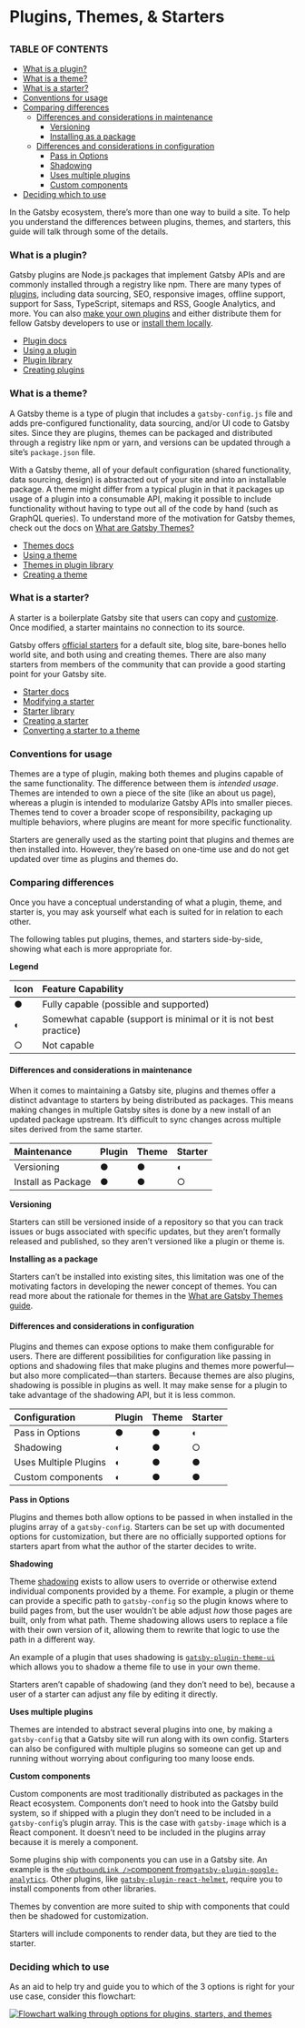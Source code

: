 # Plugins, Themes, & Starters

## 

### TABLE OF CONTENTS

* [What is a plugin?](https://www.gatsbyjs.com/docs/conceptual/plugins-themes-and-starters/#what-is-a-plugin)
* [What is a theme?](https://www.gatsbyjs.com/docs/conceptual/plugins-themes-and-starters/#what-is-a-theme)
* [What is a starter?](https://www.gatsbyjs.com/docs/conceptual/plugins-themes-and-starters/#what-is-a-starter)
* [Conventions for usage](https://www.gatsbyjs.com/docs/conceptual/plugins-themes-and-starters/#conventions-for-usage)
* [Comparing differences](https://www.gatsbyjs.com/docs/conceptual/plugins-themes-and-starters/#comparing-differences)
  * [Differences and considerations in maintenance](https://www.gatsbyjs.com/docs/conceptual/plugins-themes-and-starters/#differences-and-considerations-in-maintenance)
    * [Versioning](https://www.gatsbyjs.com/docs/conceptual/plugins-themes-and-starters/#versioning)
    * [Installing as a package](https://www.gatsbyjs.com/docs/conceptual/plugins-themes-and-starters/#installing-as-a-package)
  * [Differences and considerations in configuration](https://www.gatsbyjs.com/docs/conceptual/plugins-themes-and-starters/#differences-and-considerations-in-configuration)
    * [Pass in Options](https://www.gatsbyjs.com/docs/conceptual/plugins-themes-and-starters/#pass-in-options)
    * [Shadowing](https://www.gatsbyjs.com/docs/conceptual/plugins-themes-and-starters/#shadowing)
    * [Uses multiple plugins](https://www.gatsbyjs.com/docs/conceptual/plugins-themes-and-starters/#uses-multiple-plugins)
    * [Custom components](https://www.gatsbyjs.com/docs/conceptual/plugins-themes-and-starters/#custom-components)
* [Deciding which to use](https://www.gatsbyjs.com/docs/conceptual/plugins-themes-and-starters/#deciding-which-to-use)

In the Gatsby ecosystem, there’s more than one way to build a site. To help you understand the differences between plugins, themes, and starters, this guide will talk through some of the details.

### What is a plugin? <a id="what-is-a-plugin"></a>

Gatsby plugins are Node.js packages that implement Gatsby APIs and are commonly installed through a registry like npm. There are many types of [plugins](https://www.gatsbyjs.com/plugins/), including data sourcing, SEO, responsive images, offline support, support for Sass, TypeScript, sitemaps and RSS, Google Analytics, and more. You can also [make your own plugins](https://www.gatsbyjs.com/docs/creating-plugins/) and either distribute them for fellow Gatsby developers to use or [install them locally](https://www.gatsbyjs.com/docs/loading-plugins-from-your-local-plugins-folder/).

* [Plugin docs](https://www.gatsbyjs.com/docs/plugins/)
* [Using a plugin](https://www.gatsbyjs.com/docs/how-to/plugins-and-themes/using-a-plugin-in-your-site/)
* [Plugin library](https://www.gatsbyjs.com/plugins/)
* [Creating plugins](https://www.gatsbyjs.com/docs/creating-plugins/)

### What is a theme? <a id="what-is-a-theme"></a>

A Gatsby theme is a type of plugin that includes a `gatsby-config.js` file and adds pre-configured functionality, data sourcing, and/or UI code to Gatsby sites. Since they are plugins, themes can be packaged and distributed through a registry like npm or yarn, and versions can be updated through a site’s `package.json` file.

With a Gatsby theme, all of your default configuration \(shared functionality, data sourcing, design\) is abstracted out of your site and into an installable package. A theme might differ from a typical plugin in that it packages up usage of a plugin into a consumable API, making it possible to include functionality without having to type out all of the code by hand \(such as GraphQL queries\). To understand more of the motivation for Gatsby themes, check out the docs on [What are Gatsby Themes?](https://www.gatsbyjs.com/docs/themes/what-are-gatsby-themes/)

* [Themes docs](https://www.gatsbyjs.com/docs/themes/)
* [Using a theme](https://www.gatsbyjs.com/docs/how-to/plugins-and-themes/using-a-gatsby-theme/)
* [Themes in plugin library](https://www.gatsbyjs.com/plugins/?=gatsby-theme)
* [Creating a theme](https://www.gatsbyjs.com/docs/how-to/plugins-and-themes/building-themes/)

### What is a starter? <a id="what-is-a-starter"></a>

A starter is a boilerplate Gatsby site that users can copy and [customize](https://www.gatsbyjs.com/docs/modifying-a-starter/). Once modified, a starter maintains no connection to its source.

Gatsby offers [official starters](https://www.gatsbyjs.com/docs/starters/#official-starters) for a default site, blog site, bare-bones hello world site, and both using and creating themes. There are also many starters from members of the community that can provide a good starting point for your Gatsby site.

* [Starter docs](https://www.gatsbyjs.com/docs/starters/)
* [Modifying a starter](https://www.gatsbyjs.com/docs/modifying-a-starter/)
* [Starter library](https://www.gatsbyjs.com/starters/)
* [Creating a starter](https://www.gatsbyjs.com/docs/creating-a-starter/)
* [Converting a starter to a theme](https://www.gatsbyjs.com/docs/how-to/plugins-and-themes/converting-a-starter/)

### Conventions for usage <a id="conventions-for-usage"></a>

Themes are a type of plugin, making both themes and plugins capable of the same functionality. The difference between them is _intended usage_. Themes are intended to own a piece of the site \(like an about us page\), whereas a plugin is intended to modularize Gatsby APIs into smaller pieces. Themes tend to cover a broader scope of responsibility, packaging up multiple behaviors, where plugins are meant for more specific functionality.

Starters are generally used as the starting point that plugins and themes are then installed into. However, they’re based on one-time use and do not get updated over time as plugins and themes do.

### Comparing differences <a id="comparing-differences"></a>

Once you have a conceptual understanding of what a plugin, theme, and starter is, you may ask yourself what each is suited for in relation to each other.

The following tables put plugins, themes, and starters side-by-side, showing what each is more appropriate for.

**Legend**

| Icon | Feature Capability |
| :--- | :--- |
| ● | Fully capable \(possible and supported\) |
| ◐ | Somewhat capable \(support is minimal or it is not best practice\) |
| ○ | Not capable |

#### Differences and considerations in maintenance <a id="differences-and-considerations-in-maintenance"></a>

When it comes to maintaining a Gatsby site, plugins and themes offer a distinct advantage to starters by being distributed as packages. This means making changes in multiple Gatsby sites is done by a new install of an updated package upstream. It’s difficult to sync changes across multiple sites derived from the same starter.

| Maintenance | Plugin | Theme | Starter |
| :--- | :--- | :--- | :--- |
| Versioning | ● | ● | ◐ |
| Install as Package | ● | ● | ○ |

**Versioning**

Starters can still be versioned inside of a repository so that you can track issues or bugs associated with specific updates, but they aren’t formally released and published, so they aren’t versioned like a plugin or theme is.

**Installing as a package**

Starters can’t be installed into existing sites, this limitation was one of the motivating factors in developing the newer concept of themes. You can read more about the rationale for themes in the [What are Gatsby Themes guide](https://www.gatsbyjs.com/docs/themes/what-are-gatsby-themes/#gatsby-starters).

#### Differences and considerations in configuration <a id="differences-and-considerations-in-configuration"></a>

Plugins and themes can expose options to make them configurable for users. There are different possibilities for configuration like passing in options and shadowing files that make plugins and themes more powerful—but also more complicated—than starters. Because themes are also plugins, shadowing is possible in plugins as well. It may make sense for a plugin to take advantage of the shadowing API, but it is less common.

| Configuration | Plugin | Theme | Starter |
| :--- | :--- | :--- | :--- |
| Pass in Options | ● | ● | ◐ |
| Shadowing | ◐ | ● | ○ |
| Uses Multiple Plugins | ◐ | ● | ● |
| Custom components | ◐ | ● | ● |

**Pass in Options**

Plugins and themes both allow options to be passed in when installed in the plugins array of a `gatsby-config`. Starters can be set up with documented options for customization, but there are no officially supported options for starters apart from what the author of the starter decides to write.

**Shadowing**

Theme [shadowing](https://www.gatsbyjs.com/docs/how-to/plugins-and-themes/shadowing/) exists to allow users to override or otherwise extend individual components provided by a theme. For example, a plugin or theme can provide a specific path to `gatsby-config` so the plugin knows where to build pages from, but the user wouldn’t be able adjust _how_ those pages are built, only from what path. Theme shadowing allows users to replace a file with their own version of it, allowing them to rewrite that logic to use the path in a different way.

An example of a plugin that uses shadowing is [`gatsby-plugin-theme-ui`](https://www.gatsbyjs.com/plugins/gatsby-plugin-theme-ui/?=theme-ui#customizing-the-theme) which allows you to shadow a theme file to use in your own theme.

Starters aren’t capable of shadowing \(and they don’t need to be\), because a user of a starter can adjust any file by editing it directly.

**Uses multiple plugins**

Themes are intended to abstract several plugins into one, by making a `gatsby-config` that a Gatsby site will run along with its own config. Starters can also be configured with multiple plugins so someone can get up and running without worrying about configuring too many loose ends.

**Custom components**

Custom components are most traditionally distributed as packages in the React ecosystem. Components don’t need to hook into the Gatsby build system, so if shipped with a plugin they don’t need to be included in a `gatsby-config`’s plugin array. This is the case with `gatsby-image` which is a React component. It doesn’t need to be included in the plugins array because it is merely a component.

Some plugins ship with components you can use in a Gatsby site. An example is the [`<OutboundLink />`component from`gatsby-plugin-google-analytics`](https://www.gatsbyjs.com/plugins/gatsby-plugin-google-analytics/?=#outboundlink-component). Other plugins, like [`gatsby-plugin-react-helmet`](https://www.gatsbyjs.com/plugins/gatsby-plugin-react-helmet), require you to install components from other libraries.

Themes by convention are more suited to ship with components that could then be shadowed for customization.

Starters will include components to render data, but they are tied to the starter.

### Deciding which to use <a id="deciding-which-to-use"></a>

As an aid to help try and guide you to which of the 3 options is right for your use case, consider this flowchart:

[![Flowchart walking through options for plugins, starters, and themes](https://www.gatsbyjs.com/static/a39b81ed6da34191bcae5ae27b987fcf/17602/plugin-starter-theme-flowchart.png)](https://www.gatsbyjs.com/static/a39b81ed6da34191bcae5ae27b987fcf/17602/plugin-starter-theme-flowchart.png)  


